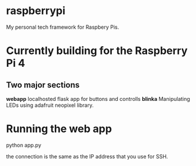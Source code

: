 # raspberrypi
My personal tech framework for Raspbery Pis. 

# Currently building for the Raspberry Pi 4

## Two major sections
**webapp** localhosted flask app for buttons and controlls
**blinka** Manipulating LEDs using adafruit neopixel library.


# Running the web app
python app.py

the connection is the same as the IP address that you use for SSH. 
